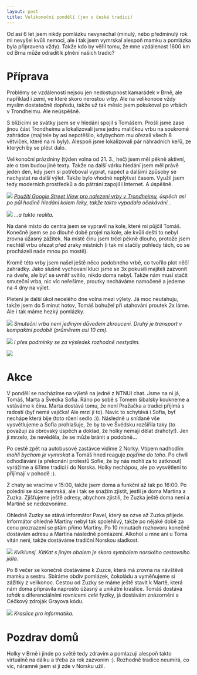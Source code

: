 ```yaml
---
layout: post
title: Velikonoční pondělí (jen o české tradici)
---
```


Od asi 6 let jsem nikdy pomlázku nevynechal (minulý, nebo předminulý rok mi nevyšel kvůli nemoci, ale i tak jsem vymrskal alespoň mamku a pomlázka byla připravena vždy). Takže kdo by věřil tomu, že mne vzdálenost 1600 km od Brna může odradit k plnění našich tradic?

# Příprava

Problémy se vzdáleností nejsou jen nedostupnost kamarádek v Brně, ale například i zemi, ve které skoro nerostou vrby. Ale na velikonoce vždy myslím dostatečně dopředu, takže už tak měsíc jsem pokukoval po vrbách v Trondheimu. Ale neúspěšně.

S blížícími se svátky jsem se v hledání spojil s Tomášem. Prošli jsme zase jinou část Trondheimu a lokalizovali jsme jednu maličkou vrbu na soukromé zahrádce (majitele by asi nepotěšilo, kdybychom mu ořezali všech 8 větviček, které na ni byly). Alespoň jsme lokalizovali pár náhradních keřů, ze kterých by se plést dalo.

Velikonoční prázdniny (týden volna od 21. 3., heč) jsem měl pěkně aktivní, ale o tom budou jiné texty. Takže na další várku hledání jsem měl právě jeden den, kdy jsem si potřeboval vyprat, napéct a dalšími způsoby se nachystat na další výlet. Takže bylo vhodné neplýtvat časem. Využil jsem tedy moderních prostředků a do pátrání zapojil i Internet. A úspěšně.

![](https://raw.githubusercontent.com/Bender250/bender250.github.io/master/images/pondeli/streetview.png)
*[Použítí Google Street View pro nalezení vrby v Trondheimu](https://goo.gl/maps/z5WSHP5QEq22), úspěch asi po půl hodině hledání kolem řeky, takže takto vypadala očekávání...*

![](https://raw.githubusercontent.com/Bender250/bender250.github.io/master/images/pondeli/realita.jpg)
*...a takto realita.*

Na dané místo do centra jsem se vypravil na kole, které mi půjčil Tomáš. Konečně jsem se po dlouhé době projel na kole, ale kvůli dešti to nebyl zrovna úžasný zážitek. Na místě činu jsem trčel pěkně dlouho, protože jsem nechtěl vrbu ořezat před zraky místních (i tak mi stačily pohledy těch, co se procházeli nade mnou po mostě).

Kromě této vrby jsem našel ještě něco podobného vrbě, co tvořilo plot něčí zahrádky. Jako slušně vychovaní kluci jsme se 3x pokusili majiteli zazvonit na dveře, ale byť se uvnitř svítilo, nikdo doma nebyl. Takže nám musí stačit smuteční vrba, nic víc neřešíme, proutky necháváme namočené a jedeme na 4 dny na výlet.

Pletení je další úkol necelého dne volna mezi výlety. Já moc neutahuju, takže jsem do 5 minut hotov, Tomáš bohužel při utahování proutek 2x láme. Ale i tak máme hezký pomlázky.

![](https://raw.githubusercontent.com/Bender250/bender250.github.io/master/images/pondeli/moje.JPG)
*Smuteční vrba není jediným důvodem zkroucení. Druhý je transport v kompaktní podobě (průměrem asi 10 cm).*

![](https://raw.githubusercontent.com/Bender250/bender250.github.io/master/images/pondeli/moje_2.JPG)
*I přes podmínky se za výsledek rozhodně nestydím.*

![](https://raw.githubusercontent.com/Bender250/bender250.github.io/master/images/pondeli/moje_3.JPG)

# Akce

V pondělí se nacházíme na výletě na jedné z NTNUI chat. Jsme na ni já, Tomáš, Marta a Švédka Sofia. Ráno po sobě s Tomem šibalsky koukneme a vstáváme k činu. Marta dostává tomu, že není Pražačka a tradici přijímá s radostí (byť nemá vajíčka! Ale mrzí ji to). Navíc to schytává i Sofia, byť nechápe která bije (toto rčení sedlo :)). Následně u snídaně vše vysvětlujeme a Sofia prohlašuje, že by to ve Švédsku rozšířila taky (to považuji za obrovský úspěch a doklad, že holky nemají dělat drahoty!). Jen ji mrzelo, že nevěděla, že se může bránit a podobně...

Po cestě zpět na autobusové zastávce vidíme 2 Norky. Vtipem nadhodím *mohli bychom je vymrskat* a Tomáš hned reaguje *pojďme do toho*. Po chvíli odhodlávání (a překonání protestů Sofie, že by nás mohli za to zatknout) vyrážíme a šíříme tradici i do Norska. Holky nechápou, ale po vysvětlení to přijímají v pohodě :).

Z chaty se vracíme v 15:00, takže jsem doma a funkční až tak po 16:00. Po poledni se sice nemrská, ale i tak se snažím zjistit, jestli je doma Martina a Zuzka. Zjišťujeme ještě adresy, abychom zjistili, že Zuzka ještě doma není a Martině se nedozvoníme.

Ohledně Zuzky se stává informátor Pavel, který se ozve až Zuzka přijede. Informátor ohledně Martiny nebyl tak spolehlivý, takže po nějaké době za cenu prozrazení se ptám přímo Martiny. Po 10 minutách rozhovoru konečně dostávám adresu a Martina následně pomlazení. Alkohol u mne ani u Toma vítán není, takže dostáváme tradiční Norskou sladkost.

![](https://raw.githubusercontent.com/Bender250/bender250.github.io/master/images/pondeli/kviklunsj.JPG)
*Kviklunsj. KitKat s jiným obalem je skoro symbolem norského cestovního jídla.*

Po 8 večer se konečně dostáváme k Zuzce, která má zrovna na návštěvě mamku a sestru. Sbíráme obdiv pomlázek, čokoládu a vyměňujeme si zážitky z velikonoc. Cestou od Zuzky se máme ještě stavit k Martě, která nám doma připravila naprosto úžasný a unikátní kraslice. Tomáš dostává *tahák* s diferenciálními rovnicemi *celé* fyziky, já dostávám znázornění a Céčkový zdroják Grayova kódu.

![](https://raw.githubusercontent.com/Bender250/bender250.github.io/master/images/pondeli/marta.JPG)
*Kraslice pro informatika.*

# Pozdrav domů

Holky v Brně i jinde po světě tedy zdravím a pomlazuji alespoň takto virtuálně na dálku a třeba za rok zazvoním :). Rozhodně tradice neumírá, co víc, náramně jsem si ji zde v Norsku užil.
